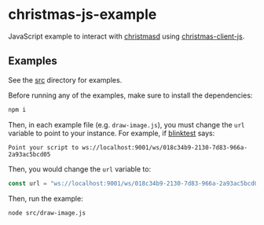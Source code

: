 # christmas-js-example

JavaScript example to interact with
[christmasd](https://github.com/acmCSUFDev/christmasd) using
[christmas-client-js](https://github.com/acmCSUFDev/christmas-client-js).

## Examples

See the [src](./src) directory for examples.

Before running any of the examples, make sure to install the dependencies:

```sh
npm i
```

Then, in each example file (e.g. `draw-image.js`), you must change the `url`
variable to point to your instance. For example, if
[blinktest](https://blinktest.acmcsuf.com) says:

```
Point your script to ws://localhost:9001/ws/018c34b9-2130-7d83-966a-2a93ac5bcd05
```

Then, you would change the `url` variable to:

```js
const url = "ws://localhost:9001/ws/018c34b9-2130-7d83-966a-2a93ac5bcd05";
```

Then, run the example:

```sh
node src/draw-image.js
```
